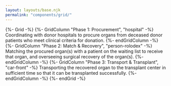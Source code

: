 ```yaml
---
layout: layouts/base.njk
permalink: "components/grid/"
---
```


{%- Grid -%}
  {%- GridColumn "Phase 1: Procurement", "hospital" -%}
    Coordinating with donor hospitals to procure organs from deceased donor patients who meet clinical criteria for donation.
  {%- endGridColumn -%}
  {%- GridColumn "Phase 2: Match & Recovery", "person-rolodex" -%}
    Matching the procured organ(s) with a patient on the waiting list to receive that organ, and overseeing surgical recovery of the organ(s).
  {%- endGridColumn -%}
  {%- GridColumn "Phase 3: Transport & Transplant", "car-front" -%}
    Transporting the recovered organ to the transplant center in sufficient time so that it can be transplanted successfully.
  {%- endGridColumn -%}
{%- endGrid -%}

